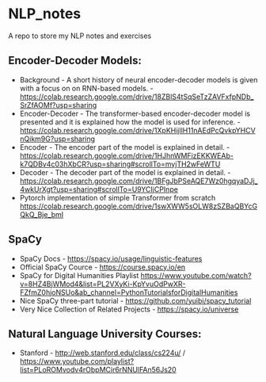 # NLP_notes
A repo to store my NLP notes and exercises

## Encoder-Decoder Models:
  - Background - A short history of neural encoder-decoder models is given with a focus on on RNN-based models. - https://colab.research.google.com/drive/18ZBlS4tSqSeTzZAVFxfpNDb_SrZfAOMf?usp=sharing
  - Encoder-Decoder - The transformer-based encoder-decoder model is presented and it is explained how the model is used for inference. - https://colab.research.google.com/drive/1XpKHijllH11nAEdPcQvkpYHCVnQikm9G?usp=sharing
  - Encoder - The encoder part of the model is explained in detail. -  https://colab.research.google.com/drive/1HJhnWMFizEKKWEAb-k7QDBv4c03hXbCR?usp=sharing#scrollTo=myjTH2wFeWTU
  - Decoder - The decoder part of the model is explained in detail. - https://colab.research.google.com/drive/1BFgJbPSeAQE7Wz0hgqyaDJj_4wkUrXgt?usp=sharing#scrollTo=U9YCIjCPInpe
  - Pytorch implementation of simple Transformer from scratch https://colab.research.google.com/drive/1swXWW5sOLW8zSZBaQBYcGQkQ_Bje_bmI

## SpaCy
  - SpaCy Docs - https://spacy.io/usage/linguistic-features
  - Official SpaCy Cource - https://course.spacy.io/en
  - SpaCy for Digital Humanities Playlist https://www.youtube.com/watch?v=8HZ4BjWMod4&list=PL2VXyKi-KpYvuOdPwXR-FZfmZ0hjoNSUo&ab_channel=PythonTutorialsforDigitalHumanities
  - Nice SpaCy three-part tutorial - https://github.com/yuibi/spacy_tutorial
  - Very Nice Collection of Related Projects - https://spacy.io/universe

## Natural Language University Courses:
  - Stanford - http://web.stanford.edu/class/cs224u/ / https://www.youtube.com/playlist?list=PLoROMvodv4rObpMCir6rNNUlFAn56Js20
  

